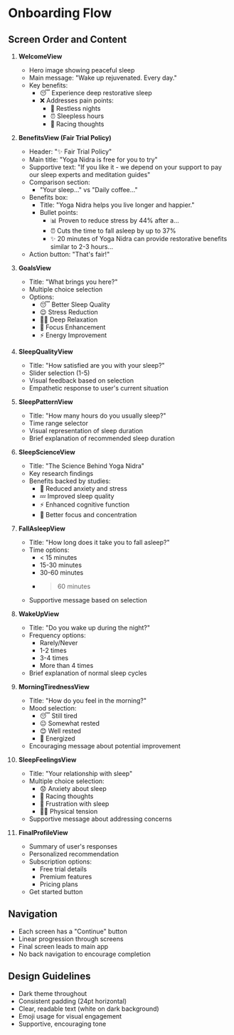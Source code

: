 # Onboarding Flow

## Screen Order and Content

1. **WelcomeView**
   - Hero image showing peaceful sleep
   - Main message: "Wake up rejuvenated. Every day."
   - Key benefits:
     - 😴 Experience deep restorative sleep
     - ❌ Addresses pain points:
       - 🌙 Restless nights
       - ⏰ Sleepless hours
       - 🧠 Racing thoughts

2. **BenefitsView (Fair Trial Policy)**
   - Header: "✨ Fair Trial Policy"
   - Main title: "Yoga Nidra is free for you to try"
   - Supportive text: "If you like it - we depend on your support to pay our sleep experts and meditation guides"
   - Comparison section:
     - "Your sleep..." vs "Daily coffee..."
   - Benefits box:
     - Title: "Yoga Nidra helps you live longer and happier."
     - Bullet points:
       - 📊 Proven to reduce stress by 44% after a...
       - ⏰ Cuts the time to fall asleep by up to 37%
       - ✨ 20 minutes of Yoga Nidra can provide restorative benefits similar to 2-3 hours...
   - Action button: "That's fair!"

3. **GoalsView**
   - Title: "What brings you here?"
   - Multiple choice selection
   - Options:
     - 😴 Better Sleep Quality
     - 😌 Stress Reduction
     - 🧘‍♀️ Deep Relaxation
     - 🎯 Focus Enhancement
     - ⚡️ Energy Improvement

4. **SleepQualityView**
   - Title: "How satisfied are you with your sleep?"
   - Slider selection (1-5)
   - Visual feedback based on selection
   - Empathetic response to user's current situation

5. **SleepPatternView**
   - Title: "How many hours do you usually sleep?"
   - Time range selector
   - Visual representation of sleep duration
   - Brief explanation of recommended sleep duration

6. **SleepScienceView**
   - Title: "The Science Behind Yoga Nidra"
   - Key research findings
   - Benefits backed by studies:
     - 🧠 Reduced anxiety and stress
     - 💤 Improved sleep quality
     - ⚡️ Enhanced cognitive function
     - 🎯 Better focus and concentration

7. **FallAsleepView**
   - Title: "How long does it take you to fall asleep?"
   - Time options:
     - < 15 minutes
     - 15-30 minutes
     - 30-60 minutes
     - > 60 minutes
   - Supportive message based on selection

8. **WakeUpView**
   - Title: "Do you wake up during the night?"
   - Frequency options:
     - Rarely/Never
     - 1-2 times
     - 3-4 times
     - More than 4 times
   - Brief explanation of normal sleep cycles

9. **MorningTirednessView**
   - Title: "How do you feel in the morning?"
   - Mood selection:
     - 😴 Still tired
     - 😐 Somewhat rested
     - 😊 Well rested
     - 🌟 Energized
   - Encouraging message about potential improvement

10. **SleepFeelingsView**
    - Title: "Your relationship with sleep"
    - Multiple choice selection:
      - 😟 Anxiety about sleep
      - 🤔 Racing thoughts
      - 😤 Frustration with sleep
      - 😮‍💨 Physical tension
    - Supportive message about addressing concerns

11. **FinalProfileView**
    - Summary of user's responses
    - Personalized recommendation
    - Subscription options:
      - Free trial details
      - Premium features
      - Pricing plans
    - Get started button

## Navigation
- Each screen has a "Continue" button
- Linear progression through screens
- Final screen leads to main app
- No back navigation to encourage completion

## Design Guidelines
- Dark theme throughout
- Consistent padding (24pt horizontal)
- Clear, readable text (white on dark background)
- Emoji usage for visual engagement
- Supportive, encouraging tone 